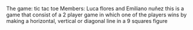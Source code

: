 The game: tic tac toe 
Members: Luca flores and Emiliano nuñez 
this is a game that consist of a 2 player game in which one of the players wins by making a horizontal, vertical or diagonal line in a 9 squares figure 
